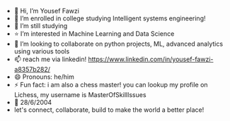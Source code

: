 - 👋 Hi, I’m Yousef Fawzi
- 👀 I’m enrolled in college studying Intelligent systems engineering!
- 🌱 I’m still studying
- ⭐ I’m interested in Machine Learning and Data Science
- 💞️ I’m looking to collaborate on python projects, ML, advanced analytics using various tools
- 📫 reach me via linkedin! https://www.linkedin.com/in/yousef-fawzi-a8357b282/
- 😄 Pronouns: he/him
- ⚡ Fun fact: i am also a chess master! you can lookup my profile on Lichess, my username is MasterOfSkillIssues
- 🎂 28/6/2004
- let's connect, collaborate, build to make the world a better place!
